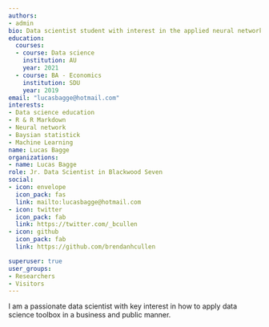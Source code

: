 ```yaml
---
authors:
- admin
bio: Data scientist student with interest in the applied neural network.
education:
  courses:
  - course: Data science
    institution: AU
    year: 2021
  - course: BA - Economics
    institution: SDU
    year: 2019
email: "lucasbagge@hotmail.com"
interests:
- Data science education
- R & R Markdown
- Neural network
- Baysian statistick
- Machine Learning
name: Lucas Bagge
organizations:
- name: Lucas Bagge
role: Jr. Data Scientist in Blackwood Seven
social:
- icon: envelope
  icon_pack: fas
  link: mailto:lucasbagge@hotmail.com
- icon: twitter
  icon_pack: fab
  link: https://twitter.com/_bcullen
- icon: github
  icon_pack: fab
  link: https://github.com/brendanhcullen

superuser: true
user_groups:
- Researchers
- Visitors
---
```


I am a passionate data scientist with key interest in how to apply data science
toolbox in a business and public manner.
